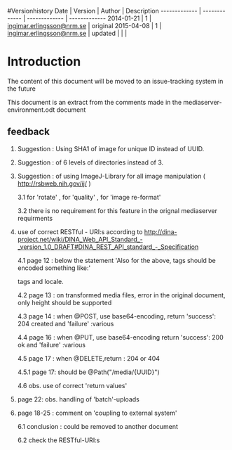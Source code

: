 #Versionhistory
Date | Version | Author | Description
------------- | ------------- | ------------- | -------------
2014-01-21  |  1  | ingimar.erlingsson@nrm.se  | original
2015-04-08  |  1  | ingimar.erlingsson@nrm.se  | updated
<date>  | <version>  | <email>  | <desc>

# Introduction
The content of this document will be moved to an issue-tracking system in the future<p>
This document is an extract from the comments made in the mediaserver-environment.odt document<p>

## feedback
1. Suggestion : Using SHA1 of image for unique ID instead of UUID. <p>
2. Suggestion : of 6 levels of directories instead of 3. <p>
3. Suggestion : of using ImageJ-Library for all image manipulation ( http://rsbweb.nih.gov/ij/ )  <p>
3.1 for 'rotate' , for 'quality' , for 'image re-format' <p>
3.2 there is no requirement for this feature in the orignal mediaserver requirments<p>
4. use of correct RESTful - URI:s according to http://dina-project.net/wiki/DINA_Web_API_Standard_-_version_1.0_DRAFT#DINA_REST_API_standard_-_Specification <p>
4.1 page 12 : below the statement 'Also for the above, tags should be encoded something like:' <p>
tags and locale. <p>
4.2 page 13 : on transformed media files, error in the original document, only height should be supported  <p>
4.3 page 14 : when @POST, use base64-encoding, return 'success': 204 created and 'failure' :various <p>
4.4 page 16 : when @PUT, use base64-encoding return 'success': 200 ok and 'failure' :various<p>
4.5 page 17 : when @DELETE,return : 204 or 404 <p>
4.5.1 page 17: should be @Path("/media/{UUID}")  <p>
4.6 obs. use of correct 'return values' <p>
5. page 22: obs. handling of 'batch'-uploads <p>
6. page 18-25 : comment on 'coupling to external system' <p>
6.1 conclusion : could be removed to another document <p>
6.2 check the RESTful-URI:s <p>


